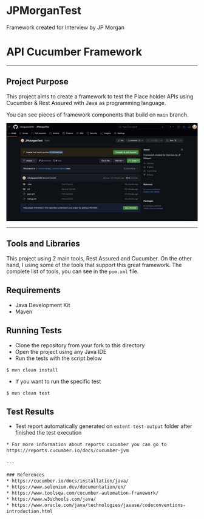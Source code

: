 # JPMorganTest
Framework created for Interview by JP Morgan

# API Cucumber Framework

---

## Project Purpose
This project aims to create a framework to test the Place holder APIs using Cucumber & Rest Assured with Java as programming language.

You can see pieces of framework components that build on `main` branch.

![select branch](https://github.com/rahulgupta2249/imageattachment/blob/main/Branch.png)

---

## Tools and Libraries
This project using 2 main tools, Rest Assured and Cucumber.
On the other hand, I using some of the tools that support this great framework.
The complete list of tools, you can see in the `pom.xml` file.

## Requirements
* Java Development Kit
* Maven

## Running Tests
* Clone the repository from your fork to this directory
* Open the project using any Java IDE
* Run the tests with the script below
```shell
$ mvn clean install
```
* If you want to run the specific test
```shell
$ mvn clean test
```

## Test Results
* Test report automatically generated on `extent-test-output` folder after finished the test execution

```
* For more information about reports cucumber you can go to https://reports.cucumber.io/docs/cucumber-jvm

---

### References
* https://cucumber.io/docs/installation/java/
* https://www.selenium.dev/documentation/en/
* https://www.toolsqa.com/cucumber-automation-framework/
* https://www.w3schools.com/java/
* https://www.oracle.com/java/technologies/javase/codeconventions-introduction.html
